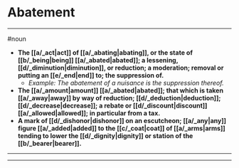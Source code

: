 # Abatement
---
#noun
- **The [[a/_act|act]] of [[a/_abating|abating]], or the state of [[b/_being|being]] [[a/_abated|abated]]; a lessening, [[d/_diminution|diminution]], or reduction; a moderation; removal or putting an [[e/_end|end]] to; the suppression of.**
	- _Example: The abatement of a nuisance is the suppression thereof._
- **The [[a/_amount|amount]] [[a/_abated|abated]]; that which is taken [[a/_away|away]] by way of reduction; [[d/_deduction|deduction]]; [[d/_decrease|decrease]]; a rebate or [[d/_discount|discount]] [[a/_allowed|allowed]]; in particular from a tax.**
- **A mark of [[d/_dishonor|dishonor]] on an escutcheon; [[a/_any|any]] figure [[a/_added|added]] to the [[c/_coat|coat]] of [[a/_arms|arms]] tending to lower the [[d/_dignity|dignity]] or station of the [[b/_bearer|bearer]].**
---
---
